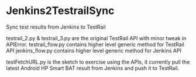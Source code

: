 # Jenkins2TestrailSync
Sync test results from Jenkins to TestRail

testrail_2.py & testrail_3.py are the original TestRail API with minor tweak in APIError.
testrail_flow.py contains higher level generic method for TestRail API
jenkins_flow.py contains higher level generic method for Jenkins API

testFetchURL.py is the sketch to exercise using the APIs, it currently pull the latest Android HP Smart BAT result from Jenkins and push it to TestRail.
